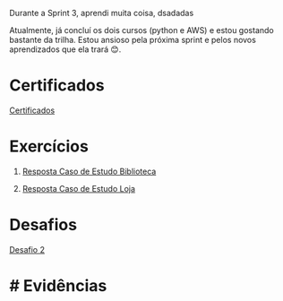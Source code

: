 

Durante a Sprint 3, aprendi muita coisa,  dsadadas


Atualmente, já concluí os dois cursos (python e AWS) e estou gostando bastante da trilha. 
Estou ansioso pela próxima sprint e pelos novos aprendizados que ela trará 😊.

# Certificados

 [ Certificados](../Sprint_3/certificados/Aspectos%20econômicos%20da%20nuvem.png)

# Exercícios

1. [Resposta Caso de Estudo Biblioteca](../Sprint_3/exercicios/Seção_3/)

2. [Resposta Caso de Estudo Loja](../Sprint_3/exercicios/Seção_4/)


# Desafios

[Desafio 2](../Sprint_3/Desafio/README.MD)


# # Evidências

